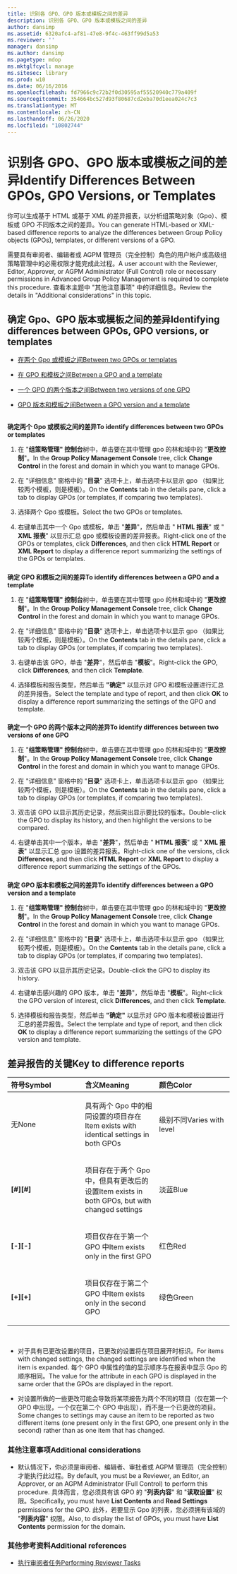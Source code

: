 ```yaml
---
title: 识别各 GPO、GPO 版本或模板之间的差异
description: 识别各 GPO、GPO 版本或模板之间的差异
author: dansimp
ms.assetid: 6320afc4-af81-47e8-9f4c-463ff99d5a53
ms.reviewer: ''
manager: dansimp
ms.author: dansimp
ms.pagetype: mdop
ms.mktglfcycl: manage
ms.sitesec: library
ms.prod: w10
ms.date: 06/16/2016
ms.openlocfilehash: fd7966c9c72b2f0d30595af55520940c779a409f
ms.sourcegitcommit: 354664bc527d93f80687cd2eba70d1eea024c7c3
ms.translationtype: MT
ms.contentlocale: zh-CN
ms.lasthandoff: 06/26/2020
ms.locfileid: "10802744"
---
```

# <span data-ttu-id="fb703-103">识别各 GPO、GPO 版本或模板之间的差异</span><span class="sxs-lookup"><span data-stu-id="fb703-103">Identify Differences Between GPOs, GPO Versions, or Templates</span></span>


<span data-ttu-id="fb703-104">你可以生成基于 HTML 或基于 XML 的差异报表，以分析组策略对象（Gpo）、模板或 GPO 不同版本之间的差异。</span><span class="sxs-lookup"><span data-stu-id="fb703-104">You can generate HTML-based or XML-based difference reports to analyze the differences between Group Policy objects (GPOs), templates, or different versions of a GPO.</span></span>

<span data-ttu-id="fb703-105">需要具有审阅者、编辑者或 AGPM 管理员（完全控制）角色的用户帐户或高级组策略管理中的必需权限才能完成此过程。</span><span class="sxs-lookup"><span data-stu-id="fb703-105">A user account with the Reviewer, Editor, Approver, or AGPM Administrator (Full Control) role or necessary permissions in Advanced Group Policy Management is required to complete this procedure.</span></span> <span data-ttu-id="fb703-106">查看本主题中 "其他注意事项" 中的详细信息。</span><span class="sxs-lookup"><span data-stu-id="fb703-106">Review the details in "Additional considerations" in this topic.</span></span>

## <span data-ttu-id="fb703-107">确定 Gpo、GPO 版本或模板之间的差异</span><span class="sxs-lookup"><span data-stu-id="fb703-107">Identifying differences between GPOs, GPO versions, or templates</span></span>


-   [<span data-ttu-id="fb703-108">在两个 Gpo 或模板之间</span><span class="sxs-lookup"><span data-stu-id="fb703-108">Between two GPOs or templates</span></span>](#bkmk-two-gpos)

-   [<span data-ttu-id="fb703-109">在 GPO 和模板之间</span><span class="sxs-lookup"><span data-stu-id="fb703-109">Between a GPO and a template</span></span>](#bkmk-gpo-and-template)

-   [<span data-ttu-id="fb703-110">一个 GPO 的两个版本之间</span><span class="sxs-lookup"><span data-stu-id="fb703-110">Between two versions of one GPO</span></span>](#bkmk-two-versions)

-   [<span data-ttu-id="fb703-111">GPO 版本和模板之间</span><span class="sxs-lookup"><span data-stu-id="fb703-111">Between a GPO version and a template</span></span>](#bkmk-gpo-version-and-template)

## <a href="" id="bkmk-two-gpos"></a>


**<span data-ttu-id="fb703-112">确定两个 Gpo 或模板之间的差异</span><span class="sxs-lookup"><span data-stu-id="fb703-112">To identify differences between two GPOs or templates</span></span>**

1.  <span data-ttu-id="fb703-113">在 "**组策略管理" 控制台**树中，单击要在其中管理 gpo 的林和域中的 "**更改控制**"。</span><span class="sxs-lookup"><span data-stu-id="fb703-113">In the **Group Policy Management Console** tree, click **Change Control** in the forest and domain in which you want to manage GPOs.</span></span>

2.  <span data-ttu-id="fb703-114">在 "详细信息" 窗格中的 "**目录**" 选项卡上，单击选项卡以显示 gpo （如果比较两个模板，则是模板）。</span><span class="sxs-lookup"><span data-stu-id="fb703-114">On the **Contents** tab in the details pane, click a tab to display GPOs (or templates, if comparing two templates).</span></span>

3.  <span data-ttu-id="fb703-115">选择两个 Gpo 或模板。</span><span class="sxs-lookup"><span data-stu-id="fb703-115">Select the two GPOs or templates.</span></span>

4.  <span data-ttu-id="fb703-116">右键单击其中一个 Gpo 或模板，单击 "**差异**"，然后单击 " **HTML 报表**" 或 " **XML 报表**" 以显示汇总 gpo 或模板设置的差异报表。</span><span class="sxs-lookup"><span data-stu-id="fb703-116">Right-click one of the GPOs or templates, click **Differences**, and then click **HTML Report** or **XML Report** to display a difference report summarizing the settings of the GPOs or templates.</span></span>

### <a href="" id="bkmk-gpo-and-template"></a>

**<span data-ttu-id="fb703-117">确定 GPO 和模板之间的差异</span><span class="sxs-lookup"><span data-stu-id="fb703-117">To identify differences between a GPO and a template</span></span>**

1.  <span data-ttu-id="fb703-118">在 "**组策略管理" 控制台**树中，单击要在其中管理 gpo 的林和域中的 "**更改控制**"。</span><span class="sxs-lookup"><span data-stu-id="fb703-118">In the **Group Policy Management Console** tree, click **Change Control** in the forest and domain in which you want to manage GPOs.</span></span>

2.  <span data-ttu-id="fb703-119">在 "详细信息" 窗格中的 "**目录**" 选项卡上，单击选项卡以显示 gpo （如果比较两个模板，则是模板）。</span><span class="sxs-lookup"><span data-stu-id="fb703-119">On the **Contents** tab in the details pane, click a tab to display GPOs (or templates, if comparing two templates).</span></span>

3.  <span data-ttu-id="fb703-120">右键单击该 GPO，单击 "**差异**"，然后单击 "**模板**"。</span><span class="sxs-lookup"><span data-stu-id="fb703-120">Right-click the GPO, click **Differences**, and then click **Template**.</span></span>

4.  <span data-ttu-id="fb703-121">选择模板和报告类型，然后单击 **"确定"** 以显示对 GPO 和模板设置进行汇总的差异报告。</span><span class="sxs-lookup"><span data-stu-id="fb703-121">Select the template and type of report, and then click **OK** to display a difference report summarizing the settings of the GPO and template.</span></span>

### <a href="" id="bkmk-two-versions"></a>

**<span data-ttu-id="fb703-122">确定一个 GPO 的两个版本之间的差异</span><span class="sxs-lookup"><span data-stu-id="fb703-122">To identify differences between two versions of one GPO</span></span>**

1.  <span data-ttu-id="fb703-123">在 "**组策略管理" 控制台**树中，单击要在其中管理 gpo 的林和域中的 "**更改控制**"。</span><span class="sxs-lookup"><span data-stu-id="fb703-123">In the **Group Policy Management Console** tree, click **Change Control** in the forest and domain in which you want to manage GPOs.</span></span>

2.  <span data-ttu-id="fb703-124">在 "详细信息" 窗格中的 "**目录**" 选项卡上，单击选项卡以显示 gpo （如果比较两个模板，则是模板）。</span><span class="sxs-lookup"><span data-stu-id="fb703-124">On the **Contents** tab in the details pane, click a tab to display GPOs (or templates, if comparing two templates).</span></span>

3.  <span data-ttu-id="fb703-125">双击该 GPO 以显示其历史记录，然后突出显示要比较的版本。</span><span class="sxs-lookup"><span data-stu-id="fb703-125">Double-click the GPO to display its history, and then highlight the versions to be compared.</span></span>

4.  <span data-ttu-id="fb703-126">右键单击其中一个版本，单击 "**差异**"，然后单击 " **HTML 报表**" 或 " **XML 报表**" 以显示汇总 gpo 设置的差异报表。</span><span class="sxs-lookup"><span data-stu-id="fb703-126">Right-click one of the versions, click **Differences**, and then click **HTML Report** or **XML Report** to display a difference report summarizing the settings of the GPOs.</span></span>

### <a href="" id="bkmk-gpo-version-and-template"></a>

**<span data-ttu-id="fb703-127">确定 GPO 版本和模板之间的差异</span><span class="sxs-lookup"><span data-stu-id="fb703-127">To identify differences between a GPO version and a template</span></span>**

1.  <span data-ttu-id="fb703-128">在 "**组策略管理" 控制台**树中，单击要在其中管理 gpo 的林和域中的 "**更改控制**"。</span><span class="sxs-lookup"><span data-stu-id="fb703-128">In the **Group Policy Management Console** tree, click **Change Control** in the forest and domain in which you want to manage GPOs.</span></span>

2.  <span data-ttu-id="fb703-129">在 "详细信息" 窗格中的 "**目录**" 选项卡上，单击选项卡以显示 gpo （如果比较两个模板，则是模板）。</span><span class="sxs-lookup"><span data-stu-id="fb703-129">On the **Contents** tab in the details pane, click a tab to display GPOs (or templates, if comparing two templates).</span></span>

3.  <span data-ttu-id="fb703-130">双击该 GPO 以显示其历史记录。</span><span class="sxs-lookup"><span data-stu-id="fb703-130">Double-click the GPO to display its history.</span></span>

4.  <span data-ttu-id="fb703-131">右键单击感兴趣的 GPO 版本，单击 "**差异**"，然后单击 "**模板**"。</span><span class="sxs-lookup"><span data-stu-id="fb703-131">Right-click the GPO version of interest, click **Differences**, and then click **Template**.</span></span>

5.  <span data-ttu-id="fb703-132">选择模板和报告类型，然后单击 **"确定"** 以显示对 GPO 版本和模板设置进行汇总的差异报告。</span><span class="sxs-lookup"><span data-stu-id="fb703-132">Select the template and type of report, and then click **OK** to display a difference report summarizing the settings of the GPO version and template.</span></span>

## <span data-ttu-id="fb703-133">差异报告的关键</span><span class="sxs-lookup"><span data-stu-id="fb703-133">Key to difference reports</span></span>


<table>
<colgroup>
<col width="33%" />
<col width="33%" />
<col width="33%" />
</colgroup>
<thead>
<tr class="header">
<th align="left"><span data-ttu-id="fb703-134">符号</span><span class="sxs-lookup"><span data-stu-id="fb703-134">Symbol</span></span></th>
<th align="left"><span data-ttu-id="fb703-135">含义</span><span class="sxs-lookup"><span data-stu-id="fb703-135">Meaning</span></span></th>
<th align="left"><span data-ttu-id="fb703-136">颜色</span><span class="sxs-lookup"><span data-stu-id="fb703-136">Color</span></span></th>
</tr>
</thead>
<tbody>
<tr class="odd">
<td align="left"><p><span data-ttu-id="fb703-137">无</span><span class="sxs-lookup"><span data-stu-id="fb703-137">None</span></span></p></td>
<td align="left"><p><span data-ttu-id="fb703-138">具有两个 Gpo 中的相同设置的项目存在</span><span class="sxs-lookup"><span data-stu-id="fb703-138">Item exists with identical settings in both GPOs</span></span></p></td>
<td align="left"><p><span data-ttu-id="fb703-139">级别不同</span><span class="sxs-lookup"><span data-stu-id="fb703-139">Varies with level</span></span></p></td>
</tr>
<tr class="even">
<td align="left"><p><strong><span data-ttu-id="fb703-140">[#]</span><span class="sxs-lookup"><span data-stu-id="fb703-140">[#]</span></span></strong></p></td>
<td align="left"><p><span data-ttu-id="fb703-141">项目存在于两个 Gpo 中，但具有更改后的设置</span><span class="sxs-lookup"><span data-stu-id="fb703-141">Item exists in both GPOs, but with changed settings</span></span></p></td>
<td align="left"><p><span data-ttu-id="fb703-142">淡蓝</span><span class="sxs-lookup"><span data-stu-id="fb703-142">Blue</span></span></p></td>
</tr>
<tr class="odd">
<td align="left"><p><strong><span data-ttu-id="fb703-143">[-]</span><span class="sxs-lookup"><span data-stu-id="fb703-143">[-]</span></span></strong></p></td>
<td align="left"><p><span data-ttu-id="fb703-144">项目仅存在于第一个 GPO 中</span><span class="sxs-lookup"><span data-stu-id="fb703-144">Item exists only in the first GPO</span></span></p></td>
<td align="left"><p><span data-ttu-id="fb703-145">红色</span><span class="sxs-lookup"><span data-stu-id="fb703-145">Red</span></span></p></td>
</tr>
<tr class="even">
<td align="left"><p><strong><span data-ttu-id="fb703-146">[+]</span><span class="sxs-lookup"><span data-stu-id="fb703-146">[+]</span></span></strong></p></td>
<td align="left"><p><span data-ttu-id="fb703-147">项目仅存在于第二个 GPO 中</span><span class="sxs-lookup"><span data-stu-id="fb703-147">Item exists only in the second GPO</span></span></p></td>
<td align="left"><p><span data-ttu-id="fb703-148">绿色</span><span class="sxs-lookup"><span data-stu-id="fb703-148">Green</span></span></p></td>
</tr>
</tbody>
</table>

 

-   <span data-ttu-id="fb703-149">对于具有已更改设置的项目，已更改的设置将在项目展开时标识。</span><span class="sxs-lookup"><span data-stu-id="fb703-149">For items with changed settings, the changed settings are identified when the item is expanded.</span></span> <span data-ttu-id="fb703-150">每个 GPO 中属性的值的显示顺序与在报表中显示 Gpo 的顺序相同。</span><span class="sxs-lookup"><span data-stu-id="fb703-150">The value for the attribute in each GPO is displayed in the same order that the GPOs are displayed in the report.</span></span>

-   <span data-ttu-id="fb703-151">对设置所做的一些更改可能会导致将某项报告为两个不同的项目（仅在第一个 GPO 中出现，一个仅在第二个 GPO 中出现），而不是一个已更改的项目。</span><span class="sxs-lookup"><span data-stu-id="fb703-151">Some changes to settings may cause an item to be reported as two different items (one present only in the first GPO, one present only in the second) rather than as one item that has changed.</span></span>

### <span data-ttu-id="fb703-152">其他注意事项</span><span class="sxs-lookup"><span data-stu-id="fb703-152">Additional considerations</span></span>

-   <span data-ttu-id="fb703-153">默认情况下，你必须是审阅者、编辑者、审批者或 AGPM 管理员（完全控制）才能执行此过程。</span><span class="sxs-lookup"><span data-stu-id="fb703-153">By default, you must be a Reviewer, an Editor, an Approver, or an AGPM Administrator (Full Control) to perform this procedure.</span></span> <span data-ttu-id="fb703-154">具体而言，您必须具有该 GPO 的 "**列表内容**" 和 "**读取设置**" 权限。</span><span class="sxs-lookup"><span data-stu-id="fb703-154">Specifically, you must have **List Contents** and **Read Settings** permissions for the GPO.</span></span> <span data-ttu-id="fb703-155">此外，若要显示 Gpo 的列表，您必须拥有该域的 "**列表内容**" 权限。</span><span class="sxs-lookup"><span data-stu-id="fb703-155">Also, to display the list of GPOs, you must have **List Contents** permission for the domain.</span></span>

### <span data-ttu-id="fb703-156">其他参考资料</span><span class="sxs-lookup"><span data-stu-id="fb703-156">Additional references</span></span>

-   [<span data-ttu-id="fb703-157">执行审阅者任务</span><span class="sxs-lookup"><span data-stu-id="fb703-157">Performing Reviewer Tasks</span></span>](performing-reviewer-tasks.md)

 

 





